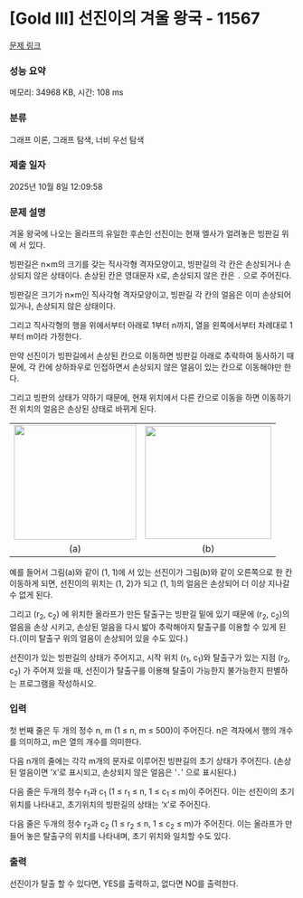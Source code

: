 # [Gold III] 선진이의 겨울 왕국 - 11567 

[문제 링크](https://www.acmicpc.net/problem/11567) 

### 성능 요약

메모리: 34968 KB, 시간: 108 ms

### 분류

그래프 이론, 그래프 탐색, 너비 우선 탐색

### 제출 일자

2025년 10월 8일 12:09:58

### 문제 설명

<p>겨울 왕국에 나오는 올라프의 유일한 후손인 선진이는 현재 엘사가 얼려놓은 빙판길 위에 서 있다.</p>

<p>빙판길은 n×m의 크기를 갖는 직사각형 격자모양이고, 빙판길의 각 칸은 손상되거나 손상되지 않은 상태이다. 손상된 칸은 영대문자 <code>X</code>로, 손상되지 않은 칸은 <code>.</code> 으로 주어진다.</p>

<p>빙판길은 크기가 n×m인 직사각형 격자모양이고, 빙판길 각 칸의 얼음은 이미 손상되어 있거나, 손상되지 않은 상태이다.</p>

<p>그리고 직사각형의 행을 위에서부터 아래로 1부터 n까지, 열을 왼쪽에서부터 차례대로 1부터 m이라 가정한다.</p>

<p>만약 선진이가 빙판길에서 손상된 칸으로 이동하면 빙판길 아래로 추락하여 동사하기 때문에, 각 칸에 상하좌우로 인접하면서 손상되지 않은 얼음이 있는 칸으로 이동해야만 한다.</p>

<p>그리고 빙판의 상태가 약하기 때문에, 현재 위치에서 다른 칸으로 이동을 하면 이동하기 전 위치의 얼음은 손상된 상태로 바뀌게 된다.</p>

<table class="table table table-bordered">
	<tbody>
		<tr>
			<td style="text-align:center"><img alt="" src="https://onlinejudgeimages.s3-ap-northeast-1.amazonaws.com/problem/11567/1.png" style="height:203px; width:216px"></td>
			<td style="text-align:center"><img alt="" src="https://onlinejudgeimages.s3-ap-northeast-1.amazonaws.com/problem/11567/2.png" style="height:200px; width:223px"></td>
		</tr>
		<tr>
			<td style="text-align:center">(a)</td>
			<td style="text-align:center">(b)</td>
		</tr>
	</tbody>
</table>

<p>예를 들어서 그림(a)와 같이 (1, 1)에 서 있는 선진이가 그림(b)와 같이 오른쪽으로 한 칸 이동하게 되면, 선진이의 위치는 (1, 2)가 되고 (1, 1)의 얼음은 손상되어 더 이상 지나갈 수 없게 된다. </p>

<p>그리고 (r<sub>2</sub>, c<sub>2</sub>) 에 위치한 올라프가 만든 탈출구는 빙판길 밑에 있기 때문에 (r<sub>2</sub>, c<sub>2</sub>)의 얼음을 손상 시키고, 손상된 얼음을 다시 밟아 추락해야지 탈출구를 이용할 수 있게 된다.(이미 탈출구 위의 얼음이 손상되어 있을 수도 있다.)</p>

<p>선진이가 있는 빙판길의 상태가 주어지고, 시작 위치 (r<sub>1</sub>, c<sub>1</sub>)와 탈출구가 있는 지점 (r<sub>2</sub>, c<sub>2</sub>) 가 주어져 있을 때, 선진이가 탈출구를 이용해 탈출이 가능한지 불가능한지 판별하는 프로그램을 작성하시오.</p>

### 입력 

 <p>첫 번째 줄은  두 개의 정수 n, m (1 ≤ n, m ≤ 500)이 주어진다. n은 격자에서 행의 개수를 의미하고, m은 열의 개수를 의미한다.</p>

<p>다음 n개의 줄에는 각각 m개의 문자로 이루어진 빙판길의 초기 상태가 주어진다. (손상된 얼음이면 '<code>X</code>'로 표시되고, 손상되지 않은 얼음은 '<code>.</code>' 으로 표시된다.)</p>

<p>다음 줄은 두개의 정수 r<sub>1</sub>과 c<sub>1</sub> (1 ≤ r<sub>1</sub> ≤ n, 1 ≤ c<sub>1</sub> ≤ m)이 주어진다. 이는 선진이의 초기위치를 나타내고, 초기위치의 빙판길의 상태는 ‘<code>X</code>’로 주어진다.</p>

<p>다음 줄은 두개의 정수 r<sub>2</sub>과 c<sub>2</sub> (1 ≤ r<sub>2</sub> ≤ n, 1 ≤ c<sub>2</sub> ≤ m)가 주어진다. 이는 올라프가 만들어 놓은 탈출구의 위치를 나타내며, 초기 위치와 일치할 수도 있다.</p>

### 출력 

 <p>선진이가 탈출 할 수 있다면, YES를 출력하고, 없다면 NO를 출력한다.</p>

